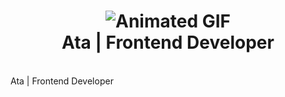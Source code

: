 
  
<h1 align="center">
<h1 align="center">
  <img src="https://images-wixmp-ed30a86b8c4ca887773594c2.wixmp.com/f/6441b2f1-1c19-48ad-95bf-ceb5f7c3ca20/dgecdyi-c2ecff1d-517c-4e8a-9de2-d54a8748f89a.gif?token=eyJ0eXAiOiJKV1QiLCJhbGciOiJIUzI1NiJ9.eyJzdWIiOiJ1cm46YXBwOjdlMGQxODg5ODIyNjQzNzNhNWYwZDQxNWVhMGQyNmUwIiwiaXNzIjoidXJuOmFwcDo3ZTBkMTg4OTgyMjY0MzczYTVmMGQ0MTVlYTBkMjZlMCIsIm9iaiI6W1t7InBhdGgiOiJcL2ZcLzY0NDFiMmYxLTFjMTktNDhhZC05NWJmLWNlYjVmN2MzY2EyMFwvZGdlY2R5aS1jMmVjZmYxZC01MTdjLTRlOGEtOWRlMi1kNTRhODc0OGY4OWEuZ2lmIn1dXSwiYXVkIjpbInVybjpzZXJ2aWNlOmZpbGUuZG93bmxvYWQiXX0.sf9RI9Rscx7HCTySqsKdmK1BJMF9CvJ6xLmT55xtIc8" alt="Animated GIF" />
  <br />
  Ata | Frontend Developer
</h1>

  <br />
  Ata | Frontend Developer
</h1>
